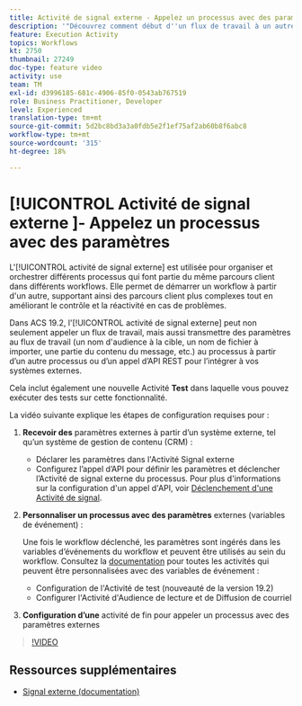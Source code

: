 ```yaml
---
title: Activité de signal externe - Appelez un processus avec des paramètres
description: '"Découvrez comment début d''un flux de travail à un autre pour prendre en charge des parcours clients plus complexes, tout en étant en mesure de mieux surveiller les problèmes et de réagir à ces derniers."'
feature: Execution Activity
topics: Workflows
kt: 2750
thumbnail: 27249
doc-type: feature video
activity: use
team: TM
exl-id: d3996185-681c-4906-85f0-0543ab767519
role: Business Practitioner, Developer
level: Experienced
translation-type: tm+mt
source-git-commit: 5d2bc8bd3a3a0fdb5e2f1ef75af2ab60b8f6abc8
workflow-type: tm+mt
source-wordcount: '315'
ht-degree: 18%

---
```


# [!UICONTROL Activité de signal externe  ]- Appelez un processus avec des paramètres

L&#39;[!UICONTROL activité de signal externe] est utilisée pour organiser et orchestrer différents processus qui font partie du même parcours client dans différents workflows. Elle permet de démarrer un workflow à partir d&#39;un autre, supportant ainsi des parcours client plus complexes tout en améliorant le contrôle et la réactivité en cas de problèmes.

Dans ACS 19.2, l&#39;[!UICONTROL activité de signal externe] peut non seulement appeler un flux de travail, mais aussi transmettre des paramètres au flux de travail (un nom d&#39;audience à la cible, un nom de fichier à importer, une partie du contenu du message, etc.) au processus à partir d’un autre processus ou d’un appel d’API REST pour l’intégrer à vos systèmes externes.

Cela inclut également une nouvelle Activité **Test** dans laquelle vous pouvez exécuter des tests sur cette fonctionnalité.

La vidéo suivante explique les étapes de configuration requises pour :

1. **Recevoir des** paramètres externes à partir d’un système externe, tel qu’un système de gestion de contenu (CRM) :

   * Déclarer les paramètres dans l&#39;Activité Signal externe
   * Configurez l’appel d’API pour définir les paramètres et déclencher l’Activité de signal externe du processus. Pour plus d&#39;informations sur la configuration d&#39;un appel d&#39;API, voir [Déclenchement d&#39;une Activité de signal](https://docs.campaign.adobe.com/doc/standard/en/api/ACS_API.html#triggering-a-signal-activity).

1. **Personnaliser un processus avec des paramètres**  externes (variables de événement) :

   Une fois le workflow déclenché, les paramètres sont ingérés dans les variables d’événements du workflow et peuvent être utilisés au sein du workflow. Consultez la [documentation](https://helpx.adobe.com/campaign/standard/automating/using/calling-a-workflow-with-external-parameters.html) pour toutes les activités qui peuvent être personnalisées avec des variables de événement :

   * Configuration de l&#39;Activité de test (nouveauté de la version 19.2)
   * Configurer l&#39;Activité d&#39;Audience de lecture et de Diffusion de courriel

1. **Configuration d’une** activité de fin pour appeler un processus avec des paramètres externes

>[!VIDEO](https://video.tv.adobe.com/v/27249/?quality=12)

## Ressources supplémentaires

* [Signal externe (documentation)](https://experienceleague.adobe.com/docs/campaign-standard/using/managing-processes-and-data/calling-workflow-external-parameters/calling-a-workflow-with-external-parameters.html)
